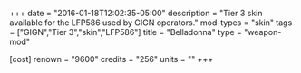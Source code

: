 +++
date = "2016-01-18T12:02:35-05:00"
description = "Tier 3 skin available for the LFP586 used by GIGN operators."
mod-types = "skin"
tags = ["GIGN","Tier 3","skin","LFP586"]
title = "Belladonna"
type = "weapon-mod"

[cost]
  renown = "9600"
  credits = "256"
  units = ""
+++
